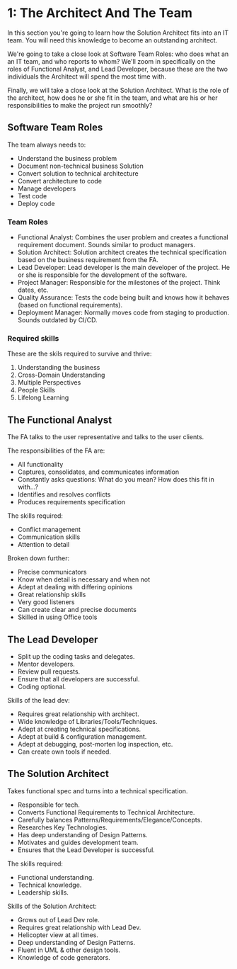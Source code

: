 # 1: The Architect And The Team

In this section you're going to learn how the Solution Architect fits into an IT team. You will need this knowledge to become an outstanding architect.

We're going to take a close look at Software Team Roles: who does what an an IT team, and who reports to whom? We'll zoom in specifically on the roles of Functional Analyst, and Lead Developer, because these are the two individuals the Architect will spend the most time with.

Finally, we will take a close look at the Solution Architect. What is the role of the architect, how does he or she fit in the team, and what are his or her responsibilities to make the project run smoothly?

## Software Team Roles

The team always needs to:

- Understand the business problem
- Document non-technical business Solution
- Convert solution to technical architecture
- Convert architecture to code
- Manage developers
- Test code
- Deploy code

### Team Roles

- Functional Analyst: Combines the user problem and creates a functional requirement document. Sounds similar to product managers.
- Solution Architect: Solution architect creates the technical specification based on the business requirement from the FA.
- Lead Developer: Lead developer is the main developer of the project. He or she is responsible for the development of the software.
- Project Manager: Responsible for the milestones of the project. Think dates, etc.
- Quality Assurance: Tests the code being built and knows how it behaves (based on functional requirements).
- Deployment Manager: Normally moves code from staging to production. Sounds outdated by CI/CD.

### Required skills

These are the skils required to survive and thrive:

1. Understanding the business
2. Cross-Domain Understanding
3. Multiple Perspectives
4. People Skills
5. Lifelong Learning

## The Functional Analyst

The FA talks to the user representative and talks to the user clients.

The responsibilities of the FA are:

- All functionality
- Captures, consolidates, and communicates information
- Constantly asks questions: What do you mean? How does this fit in with...?
- Identifies and resolves conflicts
- Produces requirements specification

The skills required:

- Conflict management
- Communication skills
- Attention to detail

Broken down further:

- Precise communicators
- Know when detail is necessary and when not
- Adept at dealing with differing opinions
- Great relationship skills
- Very good listeners
- Can create clear and precise documents
- Skilled in using Office tools

## The Lead Developer

- Split up the coding tasks and delegates.
- Mentor developers.
- Review pull requests.
- Ensure that all developers are successful.
- Coding optional.

Skills of the lead dev:

- Requires great relationship with architect.
- Wide knowledge of Libraries/Tools/Techniques.
- Adept at creating technical specifications.
- Adept at build & configuration management.
- Adept at debugging, post-morten log inspection, etc.
- Can create own tools if needed.

## The Solution Architect

Takes functional spec and turns into a technical specification.

- Responsible for tech.
- Converts Functional Requirements to Technical Architecture.
- Carefully balances Patterns/Requirements/Elegance/Concepts.
- Researches Key Technologies.
- Has deep understanding of Design Patterns.
- Motivates and guides development team.
- Ensures that the Lead Developer is successful.

The skills required:

- Functional understanding.
- Technical knowledge.
- Leadership skills.

Skills of the Solution Architect:

- Grows out of Lead Dev role.
- Requires great relationship with Lead Dev.
- Helicopter view at all times.
- Deep understanding of Design Patterns.
- Fluent in UML & other design tools.
- Knowledge of code generators.
